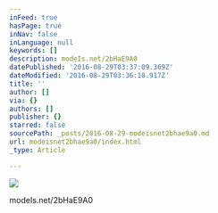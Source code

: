 ```yaml
---
inFeed: true
hasPage: true
inNav: false
inLanguage: null
keywords: []
description: modeIs.net/2bHaE9A0
datePublished: '2016-08-29T03:37:09.369Z'
dateModified: '2016-08-29T03:36:18.917Z'
title: ''
author: []
via: {}
authors: []
publisher: {}
starred: false
sourcePath: _posts/2016-08-29-modeisnet2bhae9a0.md
url: modeisnet2bhae9a0/index.html
_type: Article

---
```

![](https://the-grid-user-content.s3-us-west-2.amazonaws.com/bdac9752-3c1e-4a6f-8d40-66e4a58dc11c.jpg)

modeIs.net/2bHaE9A0